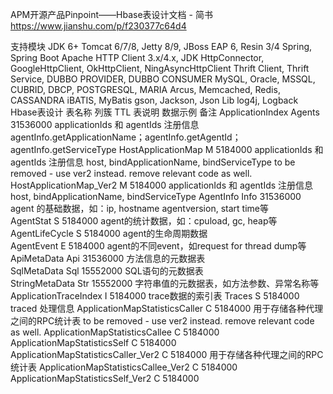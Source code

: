 APM开源产品Pinpoint——Hbase表设计文档 - 简书 https://www.jianshu.com/p/f230377c64d4

支持模块
JDK 6+
Tomcat 6/7/8, Jetty 8/9, JBoss EAP 6, Resin 3/4
Spring, Spring Boot
Apache HTTP Client 3.x/4.x, JDK HttpConnector, GoogleHttpClient, OkHttpClient, NingAsyncHttpClient
Thrift Client, Thrift Service, DUBBO PROVIDER, DUBBO CONSUMER
MySQL, Oracle, MSSQL, CUBRID, DBCP, POSTGRESQL, MARIA
Arcus, Memcached, Redis, CASSANDRA
iBATIS, MyBatis
gson, Jackson, Json Lib
log4j, Logback
Hbase表设计
表名称	列簇	TTL	表说明	数据示例	备注
ApplicationIndex	Agents	31536000	applicationIds 和 agentIds 注册信息	agentInfo.getApplicationName；agentInfo.getAgentId；agentInfo.getServiceType
HostApplicationMap	M	5184000	applicationIds 和 agentIds 注册信息	host, bindApplicationName, bindServiceType	to be removed - use ver2 instead. remove relevant code as well.
HostApplicationMap_Ver2	M	5184000	applicationIds 和 agentIds 注册信息	host, bindApplicationName, bindServiceType
AgentInfo	Info	31536000	agent 的基础数据，如：ip, hostname agentversion, start time等	
AgentStat	S	5184000	agent的统计数据，如：cpuload, gc, heap等	
AgentLifeCycle	S	5184000	agent的生命周期数据	
AgentEvent	E	5184000	agent的不同event，如request for thread dump等	
ApiMetaData	Api	31536000	方法信息的元数据表	
SqlMetaData	Sql	15552000	SQL语句的元数据表	
StringMetaData	Str	15552000	字符串值的元数据表，如方法参数、异常名称等	
ApplicationTraceIndex	I	5184000	trace数据的索引表	
Traces	S	5184000	traced 处理信息	
ApplicationMapStatisticsCaller	C	5184000	用于存储各种代理之间的RPC统计表		to be removed - use ver2 instead. remove relevant code as well.
ApplicationMapStatisticsCallee	C	5184000		
ApplicationMapStatisticsSelf	C	5184000		
ApplicationMapStatisticsCaller_Ver2	C	5184000	用于存储各种代理之间的RPC统计表
ApplicationMapStatisticsCallee_Ver2	C	5184000		
ApplicationMapStatisticsSelf_Ver2	C	5184000
